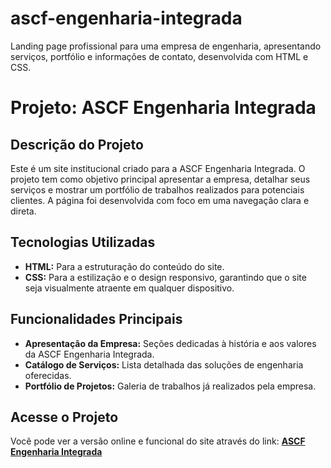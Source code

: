 # ascf-engenharia-integrada
Landing page profissional para uma empresa de engenharia, apresentando serviços, portfólio e informações de contato, desenvolvida com HTML e CSS.

# Projeto: ASCF Engenharia Integrada

## Descrição do Projeto
Este é um site institucional criado para a ASCF Engenharia Integrada. O projeto tem como objetivo principal apresentar a empresa, detalhar seus serviços e mostrar um portfólio de trabalhos realizados para potenciais clientes. A página foi desenvolvida com foco em uma navegação clara e direta.

## Tecnologias Utilizadas
* **HTML:** Para a estruturação do conteúdo do site.
* **CSS:** Para a estilização e o design responsivo, garantindo que o site seja visualmente atraente em qualquer dispositivo.

## Funcionalidades Principais
* **Apresentação da Empresa:** Seções dedicadas à história e aos valores da ASCF Engenharia Integrada.
* **Catálogo de Serviços:** Lista detalhada das soluções de engenharia oferecidas.
* **Portfólio de Projetos:** Galeria de trabalhos já realizados pela empresa.

## Acesse o Projeto
Você pode ver a versão online e funcional do site através do link:
[**ASCF Engenharia Integrada**](https://ascf-engenharia-integrada.netlify.app/)
